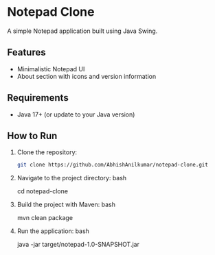 # Notepad Clone

A simple Notepad application built using Java Swing.

## Features
- Minimalistic Notepad UI
- About section with icons and version information

## Requirements
- Java 17+ (or update to your Java version)

## How to Run
1. Clone the repository:
   ```bash
   git clone https://github.com/AbhishAnilkumar/notepad-clone.git

2. Navigate to the project directory:
   bash

   cd notepad-clone
3. Build the project with Maven:
   bash

   mvn clean package
4. Run the application:
   bash

   java -jar target/notepad-1.0-SNAPSHOT.jar

